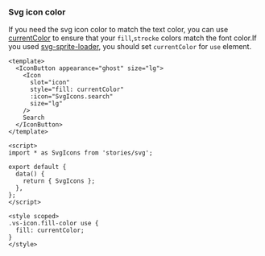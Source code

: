 ### Svg icon color

If you need the svg icon color to match the text color, you can use [currentColor](https://caniuse.com/#search=currentColor) to ensure that your `fill`,`strocke` colors match the font color.If you used [svg-sprite-loader](https://github.com/kisenka/svg-sprite-loader), you should set `currentColor` for `use` element.

<!--start-code-->

```vue
<template>
  <IconButton appearance="ghost" size="lg">
    <Icon
      slot="icon"
      style="fill: currentColor"
      :icon="SvgIcons.search"
      size="lg"
    />
    Search
  </IconButton>
</template>

<script>
import * as SvgIcons from 'stories/svg';

export default {
  data() {
    return { SvgIcons };
  },
};
</script>

<style scoped>
.vs-icon.fill-color use {
  fill: currentColor;
}
</style>
```

<!--end-code-->

